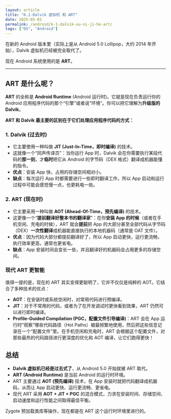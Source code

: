 ```yaml
---
layout: article
title: "K.1-Dalvik 虚拟机 和 ART"
date: 2025-05-01
permalink: /android/k-1-dalvik-xu-ni-ji-he-art/
tags: ["OS", "Android"]
---
```


 

在新的 Android 版本里（实际上是从 Android 5.0 Lollipop，大约 2014 年开始），Dalvik 虚拟机已经被完全取代了。

现在 Android 系统使用的是 **ART**。

---

## ART 是什么呢？

**ART** 的全称是 **Android Runtime** (Android 运行时)。它就是现在负责运行你的 Android 应用程序代码的那个“引擎”或者说“环境”。你可以把它理解为**升级版的 Dalvik**。

**ART 和 Dalvik 最主要的区别在于它们处理应用程序代码的方式：**

### 1. Dalvik (过去时)
    
- 它主要使用一种叫做 **JIT (Just-In-Time，即时编译)** 的技术。
- 这就像一个“同声传译员”：当你运行 App 时，Dalvik 会在你需要执行某段代码的**那一刻**，才**临时**把它从 Android 的字节码（DEX 格式）翻译成机器能懂的指令。
- **优点**：安装 App 快，占用的存储空间相对小。
- **缺点**：每次运行 App 时都需要进行一些即时翻译工作，所以 App 启动和运行过程中可能会感觉慢一点，也更耗电一些。

### 2. ART (现在时)
    
- 它主要采用一种叫做 **AOT (Ahead-Of-Time，预先编译)** 的技术。
- 这更像一个“**提前翻译好整本书的翻译家**”：在你**安装 App 的时候**（或者在手机空闲、充电的时候），ART 就会**提前**把 App 的大部分甚至全部代码从字节码（DEX）**一次性翻译**成机器能直接执行的本地机器码（通常是 OAT 文件）。
- **优点**：因为代码大部分都提前翻译好了，所以 App 启动更快，运行更流畅，执行效率更高，通常也更省电。
- **缺点**：App 安装时间会变长一些，并且翻译好的机器码会占用更多的存储空间。

### 现代 ART 更智能

值得一提的是，现在的 ART 其实变得更聪明了，它并不仅仅是纯粹的 AOT。它结合了多种技术的优点：

- **AOT**：在安装时或系统空闲时，对常用代码进行预编译。
- **JIT**：对于不常用的代码，或者为了在开发调试时更快看到效果，ART 仍然可以进行即时编译。
- **Profile-Guided Compilation (PGC，配置文件引导编译)**：ART 会在 App 运行时“观察”哪些代码路径（Hot Paths）被最频繁地使用，然后把这些信息记录在一个“配置文件”里。在手机空闲和充电时，ART 会根据这个配置文件，对那些最热的代码路径进行更深度的优化和 AOT 编译，让它们跑得更快！

## 总结

- **Dalvik 虚拟机已经是过去式了**，从 Android 5.0 开始就被 ART 取代。
- **ART (Android Runtime)** 是当前 Android 的运行时环境。
- ART 主要通过 **AOT (预先编译)** 技术，在 App 安装时就把代码翻译成机器码，从而让 App 启动更快、运行更流畅、更省电。
- 现代 ART 采用 **AOT + JIT + PGC** 的混合模式，力求在安装时间、存储空间、启动速度和运行性能之间取得最佳平衡。

Zygote 预加载类库等操作，现在都是在 ART 这个运行时环境里进行的。